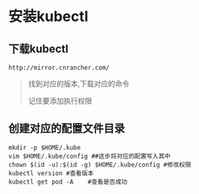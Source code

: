 # 安装kubectl

## 下载kubectl

```
http://mirror.cnrancher.com/
```

> 找到对应的版本,下载对应的命令
>
> 记住要添加执行权限



## 创建对应的配置文件目录

```
mkdir -p $HOME/.kube
vim $HOME/.kube/config ##这步将对应的配置写入其中
chown $(id -u):$(id -g) $HOME/.kube/config #修改权限
kubectl version #查看版本
kubectl get pod -A    #查看是否成功
```



